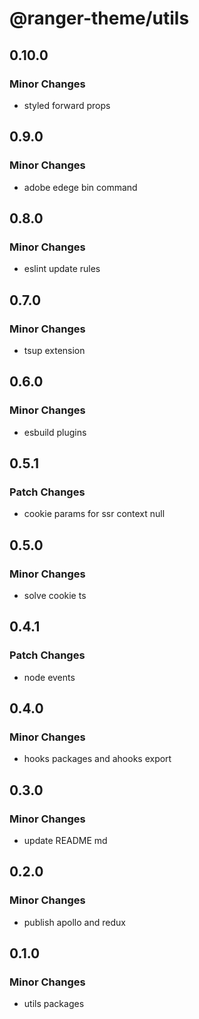 # @ranger-theme/utils

## 0.10.0

### Minor Changes

- styled forward props

## 0.9.0

### Minor Changes

- adobe edege bin command

## 0.8.0

### Minor Changes

- eslint update rules

## 0.7.0

### Minor Changes

- tsup extension

## 0.6.0

### Minor Changes

- esbuild plugins

## 0.5.1

### Patch Changes

- cookie params for ssr context null

## 0.5.0

### Minor Changes

- solve cookie ts

## 0.4.1

### Patch Changes

- node events

## 0.4.0

### Minor Changes

- hooks packages and ahooks export

## 0.3.0

### Minor Changes

- update README md

## 0.2.0

### Minor Changes

- publish apollo and redux

## 0.1.0

### Minor Changes

- utils packages
